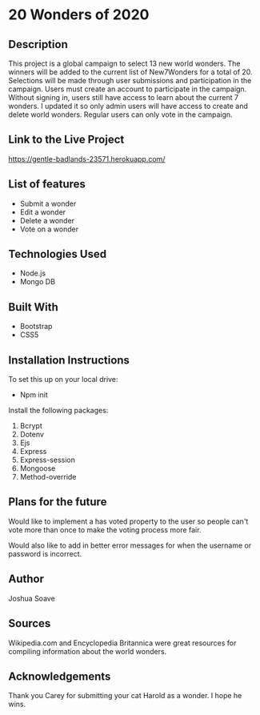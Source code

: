 # 20 Wonders of 2020

## Description
This project is a global campaign to select 13 new world wonders. The winners will be added to the current list of New7Wonders for a total of 20. Selections will be made through user submissions and participation in the campaign. Users must create an account to participate in the campaign. Without signing in, users still have access to learn about the current 7 wonders. I updated it so only admin users will have access to create and delete world wonders. Regular users can only vote in the campaign.

## Link to the Live Project
https://gentle-badlands-23571.herokuapp.com/

## List of features
* Submit a wonder
* Edit a wonder
* Delete a wonder
* Vote on a wonder

## Technologies Used
* Node.js
* Mongo DB

## Built With
* Bootstrap
* CSS5

## Installation Instructions
To set this up on your local drive:
* Npm init

Install the following packages:

1. Bcrypt
2. Dotenv
3. Ejs
4. Express
5. Express-session
6. Mongoose
7. Method-override

## Plans for the future
Would like to implement a has voted property to the user so people can't vote more than once to make the voting process more fair.

Would also like to add in better error messages for when the username or password is incorrect. 

## Author
Joshua Soave

## Sources
Wikipedia.com and Encyclopedia Britannica were great resources for compiling information about the world wonders.

## Acknowledgements
Thank you Carey for submitting your cat Harold as a wonder. I hope he wins.
